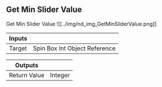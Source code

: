 ## Get Min Slider Value
Get Min Slider Value
![[../img/nd_img_GetMinSliderValue.png]]

|Inputs||
|--|--|
| Target | Spin Box Int Object Reference |

|Outputs||
|--|--|
| Return Value | Integer |
